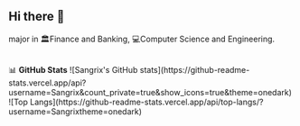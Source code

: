 ## Hi there 👋

major in 🏛️Finance and Banking, 💻Computer Science and Engineering.

<br>
📊 <strong>GitHub Stats</strong>  
![Sangrix's GitHub stats](https://github-readme-stats.vercel.app/api?username=Sangrix&count_private=true&show_icons=true&theme=onedark)
![Top Langs](https://github-readme-stats.vercel.app/api/top-langs/?username=Sangrixtheme=onedark)




<!--
**Sangrix/Sangrix** is a ✨ _special_ ✨ repository because its `README.md` (this file) appears on your GitHub profile.

Here are some ideas to get you started:

- 🔭 I’m currently working on ...
- 🌱 I’m currently learning ...
- 👯 I’m looking to collaborate on ...
- 🤔 I’m looking for help with ...
- 💬 Ask me about ...
- 📫 How to reach me: ...
- 😄 Pronouns: ...
- ⚡ Fun fact: ...
-->
